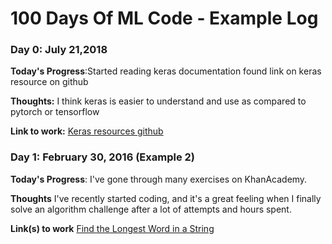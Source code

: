 # 100 Days Of ML Code - Example Log

### Day 0: July 21,2018

**Today's Progress**:Started reading keras documentation found link on keras resource on github

**Thoughts:** I think keras is easier to understand and use as compared to pytorch or tensorflow

**Link to work:** [Keras resources github](https://github.com/anandpawara/keras-resources)

### Day 1: February 30, 2016 (Example 2) 

**Today's Progress**: I've gone through many exercises on KhanAcademy.

**Thoughts** I've recently started coding, and it's a great feeling when I finally solve an algorithm challenge after a lot of attempts and hours spent.

**Link(s) to work**
[Find the Longest Word in a String](www.github.com)
